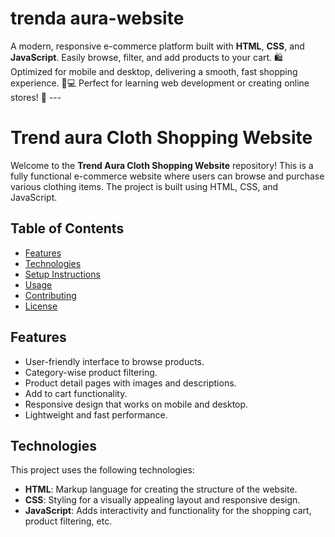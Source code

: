 # trenda aura-website
A modern, responsive e-commerce platform built with **HTML**, **CSS**, and **JavaScript**. Easily browse, filter, and add products to your cart. 🛍️ Optimized for mobile and desktop, delivering a smooth, fast shopping experience. 📱💻 Perfect for learning web development or creating online stores! 🚀  ---
# Trend aura Cloth Shopping Website

Welcome to the **Trend Aura Cloth Shopping Website** repository! This is a fully functional e-commerce website where users can browse and purchase various clothing items. The project is built using HTML, CSS, and JavaScript.

## Table of Contents
- [Features](#features)
- [Technologies](#technologies)
- [Setup Instructions](#setup-instructions)
- [Usage](#usage)
- [Contributing](#contributing)
- [License](#license)

## Features
- User-friendly interface to browse products.
- Category-wise product filtering.
- Product detail pages with images and descriptions.
- Add to cart functionality.
- Responsive design that works on mobile and desktop.
- Lightweight and fast performance.

## Technologies
This project uses the following technologies:
- **HTML**: Markup language for creating the structure of the website.
- **CSS**: Styling for a visually appealing layout and responsive design.
- **JavaScript**: Adds interactivity and functionality for the shopping cart, product filtering, etc.
